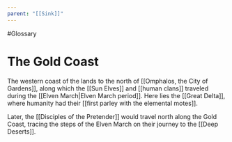 ```yaml
---
parent: "[[Sink]]"
---
```

#Glossary 
# The Gold Coast

The western coast of the lands to the north of [[Omphalos, the City of Gardens]], along which the [[Sun Elves]] and [[human clans]] traveled during the [[Elven March|Elven March period]]. Here lies the [[Great Delta]], where humanity had their [[first parley with the elemental motes]].

Later, the [[Disciples of the Pretender]] would travel north along the Gold Coast, tracing the steps of the Elven March on their journey to the [[Deep Deserts]].